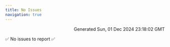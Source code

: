 ```yaml
---
title: No Issues
navigation: true
---
```


<p style="text-align:right;color:#cccs">
Generated Sun, 01 Dec 2024 23:18:02 GMT
</p>
<p>✅ No issues to report ✅</p>



